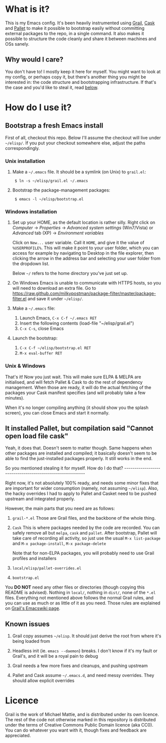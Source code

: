 What is it?
===========

This is my Emacs config. It's been heavily instrumented using
[Grail](https://github.com/codermattie/Grail),
[Cask](https://github.com/rejeep/cask.el) and
[Pallet](https://github.com/rdallasgray/pallet) 
to make it possible to bootstrap easily without committing external
packages to the repo, in a single command. It also makes it possible
to structure the code cleanly and share it between machines and OSs
sanely.

Why would I care?
-----------------

You don't have to! I mostly keep it here for myself. You might want to
look at my config, or perhaps copy it, but there's another thing you
might be interested in: the code structure and bootstrapping
infrastructure. If that's the case and you'd like to steal it, read
[below](#stealing).

How do I use it?
================

Bootstrap a fresh Emacs install
--------------------------------------

First of all, checkout this repo. Below I'll assume the checkout will
live under `~/elisp/`. If you put your checkout somewhere else, adjust
the paths correspondingly.

### Unix installation
1. Make a `~/.emacs` file. It should be a symlink (on Unix) to `grail.el`:

        $ ln -s ~/elisp/grail.el ~/.emacs
2. Bootstrap the package-management packages:

        $ emacs -l ~/elisp/bootstrap.el

### Windows installation
1. Set up your HOME, as the default location is rather silly. Right
   click on *Computer* → *Properties* → *Advanced system settings* (Win7/Vista)
   or *Advanced* tab (XP) → *Environment variables*

   Click on `New...` user variable. Call it `HOME`, and give it the
   value of `%USERPROFILE%`. This will make it point to your user
   folder, which you can access for example by navigating to Desktop
   in the file explorer, then clicking the arrow in the address bar
   and selecting your user folder from the dropdown list.

   Below `~/` refers to the home directory you've just set up.

2. On Windows Emacs is unable to communicate with HTTPS hosts, so you
   will need to download an extra file. Go to
   https://raw.github.com/milkypostman/package-filter/master/package-filter.el
   and save it under `~/elisp/`.

3. Make a `~/.emacs` file:
    1. Launch Emacs, `C-x C-f ~/.emacs RET`
    2. Insert the following contents
     (load-file "~/elisp/grail.el")
    3. `C-x C-s`, close Emacs

4. Launch the bootstrap:
    1. `C-x C-f ~/elisp/bootstrap.el RET`
    2. `M-x eval-buffer RET`
   
### Unix & Windows

That's it! Now you just wait. This will make sure ELPA & MELPA are
initialised, and will fetch Pallet & Cask to do the rest of dependency
management. When those are ready, it will do the actual fetching of the
packages your Cask manifest specifies (and will probably take a few
minutes). 

When it's no longer compiling anything (it should show you
the splash screen), you can close Emacs and start it normally.

It installed Pallet, but compilation said "Cannot open load file cask"
---------------------------------------------------------------------

Yeah, it does that. Doesn't seem to matter though. Same happens when
other packages are installed and compiled; it basically doesn't seem
to be able to find the just-installed packages properly. It still
works in the end.

<a name="stealing"/>
So you mentioned stealing it for myself. How do I do that?
----------------------------------------------------------

Right now, it's not absolutely 100% ready, and needs some minor fixes
that are important for wider consumption (namely, not assuming
`~/elisp`). Also, the hacky overrides I had to apply to Pallet and
Casket need to be pushed upstream and integrated properly.

However, the main parts that you need are as follows:

1. `grail-*.el`
   Those are Grail files, and the backbone of the whole thing.

2. `Cask`
   This is where packages needed by the code are recorded. You can
   safely remove all but `melpa`, `cask` and `pallet`. After
   bootstrap, Pallet will take care of recording all activity, so just
   use the usual `M-x list-package` and `M-x package-install`, `M-x
   package-delete`

   Note that for non-ELPA packages, you will probably need to use
   Grail profiles and installers

3. `local/elisp/pallet-overrides.el`

4. `bootstrap.el`

You **DO NOT** need any other files or directories (though copying this
README is advised). Nothing in `local/`, nothing in `dist/`, none of
the `*.el` files. Everything not mentioned above follows the normal
Grail rules, and you can use as much or as little of it as you
need. Those rules are explained on [Grail's Emacswiki
page](http://www.emacswiki.org/emacs/Grail).

Known issues
------------

1. Grail copy assumes `~/elisp`. It should just derive the root from
   where it's being loaded from

2. Headless init (ie. `emacs --daemon`) breaks. I don't know if it's
   my fault or Grail's, and it will be a royal pain to debug

3. Grail needs a few more fixes and cleanups, and pushing upstream

4. Pallet and Cask assume `~/.emacs.d`, and need messy overrides. They
   should allow explicit overrides

Licence
=======

Grail is the work of Michael Mattie, and is distributed under its own
licence. The rest of the code not otherwise marked in this repository
is distributed under the terms of Creative Commons Public Domain
licence (aka CC0). You can do whatever you want with it, though fixes
and feedback are appreciated.